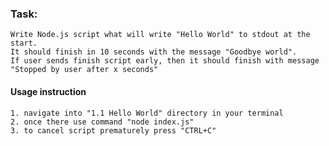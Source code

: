### Task:

    Write Node.js script what will write "Hello World" to stdout at the start.
    It should finish in 10 seconds with the message "Goodbye world".
    If user sends finish script early, then it should finish with message "Stopped by user after x seconds"

#### Usage instruction

    1. navigate into "1.1 Hello World" directory in your terminal
    2. once there use command "node index.js"
    3. to cancel script prematurely press "CTRL+C"
